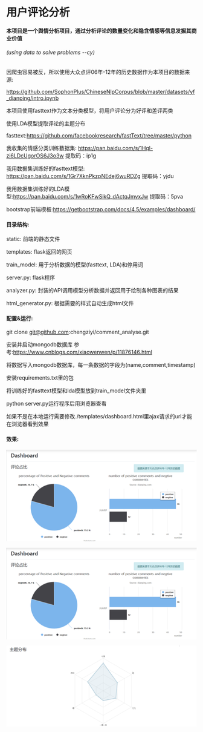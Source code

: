 # 用户评论分析

#### 本项目是一个舆情分析项目，通过分析评论的数量变化和隐含情感等信息发掘其商业价值

###### 																													                                                   (using data to solve problems	--cy)

因爬虫容易被反，所以使用大众点评06年-12年的历史数据作为本项目的数据来源:

https://github.com/SophonPlus/ChineseNlpCorpus/blob/master/datasets/yf_dianping/intro.ipynb

本项目使用fasttext作为文本分类模型，将用户评论分为好评和差评两类

使用LDA模型提取评论的主题分布

fasttext:https://github.com/facebookresearch/fastText/tree/master/python

我收集的情感分类训练数据集: https://pan.baidu.com/s/1Hql-zi6LDcUgorOS6J3o3w  提取码：ip1g

我用数据集训练好的fasttext模型: https://pan.baidu.com/s/1Gr7XknPkzpNEdej6wuRDZg  提取码：yjdu

我用数据集训练好的LDA模型:https://pan.baidu.com/s/1wRoKFwSikQ_dActqJmvxJw  提取码：5pva

bootstrap前端模板:https://getbootstrap.com/docs/4.5/examples/dashboard/

#### 目录结构: 

static: 前端的静态文件

templates: flask返回的网页

train_model: 用于分析数据的模型(fasttext, LDA)和停用词

server.py: flask程序

analyzer.py: 封装的API调用模型分析数据并返回用于绘制各种图表的结果

html_generator.py: 根据需要的样式自动生成html文件

#### 配置&运行: 

git clone git@github.com:chengziyi/comment_analyse.git

安装并启动mongodb数据库 参考:https://www.cnblogs.com/xiaowenwen/p/11876146.html

将数据写入mongodb数据库，每一条数据的字段为(name,comment,timestamp)

安装requirements.txt里的包

将训练好的fasttext模型和lda模型放到train_model文件夹里

python server.py运行程序后用浏览器查看

如果不是在本地运行需要修改./templates/dashboard.html里ajax请求的url才能在浏览器看到效果

#### 效果: 

![1598784329483](https://github.com/chengziyi/comment_analyse/blob/master/example1.png)

![1598784404500](https://github.com/chengziyi/comment_analyse/raw/master/example1.png)

![1598784443444](https://github.com/chengziyi/comment_analyse/blob/master/example3.png)
